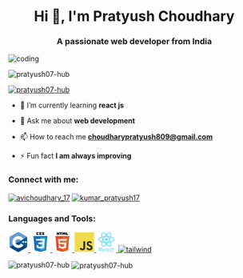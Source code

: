 <h1 align="center">Hi 👋, I'm Pratyush Choudhary</h1>
<h3 align="center">A passionate web developer from India</h3>
<img src="https://img.etimg.com/thumb/width-1200,height-900,imgsize-638053,resizemode-1,msid-84146083/prime/technology-and-startups/booting-up-developer-economy-how-tech-startups-are-helping-coders-build-and-test-software-faster.jpg" width="400" alt="coding">

<p align="left"> <img src="https://komarev.com/ghpvc/?username=pratyush07-hub&label=Profile%20views&color=0e75b6&style=flat" alt="pratyush07-hub" /> </p>

<p align="left"> <a href="https://github.com/ryo-ma/github-profile-trophy"><img src="https://github-profile-trophy.vercel.app/?username=pratyush07-hub" alt="pratyush07-hub" /></a> </p>

- 🌱 I’m currently learning **react js**

- 💬 Ask me about **web development**

- 📫 How to reach me **choudharypratyush809@gmail.com**

- ⚡ Fun fact **I am always improving**

<h3 align="left">Connect with me:</h3>
<p align="left">
<a href="https://instagram.com/avichoudhary_17" target="blank"><img align="center" src="https://raw.githubusercontent.com/rahuldkjain/github-profile-readme-generator/master/src/images/icons/Social/instagram.svg" alt="avichoudhary_17" height="30" width="40" /></a>
<a href="https://www.leetcode.com/kumar_pratyush17" target="blank"><img align="center" src="https://raw.githubusercontent.com/rahuldkjain/github-profile-readme-generator/master/src/images/icons/Social/leet-code.svg" alt="kumar_pratyush17" height="30" width="40" /></a>
</p>

<h3 align="left">Languages and Tools:</h3>
<p align="left"> <a href="https://www.w3schools.com/cpp/" target="_blank" rel="noreferrer"> <img src="https://raw.githubusercontent.com/devicons/devicon/master/icons/cplusplus/cplusplus-original.svg" alt="cplusplus" width="40" height="40"/> </a> <a href="https://www.w3schools.com/css/" target="_blank" rel="noreferrer"> <img src="https://raw.githubusercontent.com/devicons/devicon/master/icons/css3/css3-original-wordmark.svg" alt="css3" width="40" height="40"/> </a> <a href="https://www.w3.org/html/" target="_blank" rel="noreferrer"> <img src="https://raw.githubusercontent.com/devicons/devicon/master/icons/html5/html5-original-wordmark.svg" alt="html5" width="40" height="40"/> </a> <a href="https://developer.mozilla.org/en-US/docs/Web/JavaScript" target="_blank" rel="noreferrer"> <img src="https://raw.githubusercontent.com/devicons/devicon/master/icons/javascript/javascript-original.svg" alt="javascript" width="40" height="40"/> </a> <a href="https://reactjs.org/" target="_blank" rel="noreferrer"> <img src="https://raw.githubusercontent.com/devicons/devicon/master/icons/react/react-original-wordmark.svg" alt="react" width="40" height="40"/> </a> <a href="https://tailwindcss.com/" target="_blank" rel="noreferrer"> <img src="https://www.vectorlogo.zone/logos/tailwindcss/tailwindcss-icon.svg" alt="tailwind" width="40" height="40"/> </a> </p>

<p><img align="left" src="https://github-readme-stats.vercel.app/api/top-langs?username=pratyush07-hub&show_icons=true&locale=en&layout=compact" alt="pratyush07-hub" /></p>

<p>&nbsp;<img align="center" src="https://github-readme-stats.vercel.app/api?username=pratyush07-hub&show_icons=true&locale=en" alt="pratyush07-hub" /></p>

